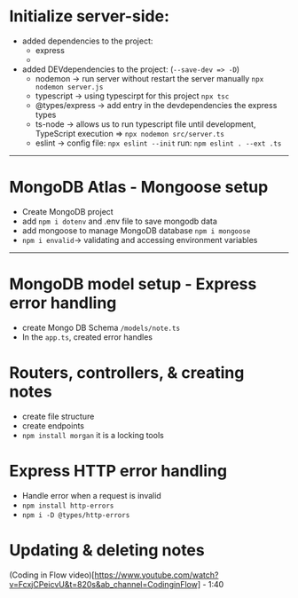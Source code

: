 # Initialize server-side:

- added dependencies to the project:
  - express
  -
- added DEVdependencies to the project: (`--save-dev => -D`)
  - nodemon -> run server without restart the server manually `npx nodemon server.js`
  - typescript -> using typescirpt for this project `npx tsc`
  - @types/express -> add entry in the devdependencies the express types
  - ts-node -> allows us to run typescript file until development, TypeScript execution => `npx nodemon src/server.ts`
  - eslint -> config file: `npx eslint --init` run: `npm eslint . --ext .ts`

---

# MongoDB Atlas - Mongoose setup

- Create MongoDB project
- add `npm i dotenv` and .env file to save mongodb data
- add mongoose to manage MongoDB database `npm i mongoose`
- `npm i envalid`-> validating and accessing environment variables

---

# MongoDB model setup - Express error handling

- create Mongo DB Schema `/models/note.ts`
- In the `app.ts`, created error handles

# Routers, controllers, & creating notes

- create file structure
- create endpoints
- `npm install morgan` it is a locking tools

# Express HTTP error handling

- Handle error when a request is invalid
- `npm install http-errors`
- `npm i -D @types/http-errors`

# Updating & deleting notes

(Coding in Flow video)[https://www.youtube.com/watch?v=FcxjCPeicvU&t=820s&ab_channel=CodinginFlow] - 1:40
